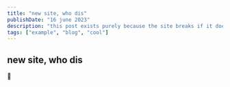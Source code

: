 ```yaml
---
title: "new site, who dis"
publishDate: "16 june 2023"
description: "this post exists purely because the site breaks if it doesnt exist"
tags: ["example", "blog", "cool"]
---
```


## new site, who dis

🥴